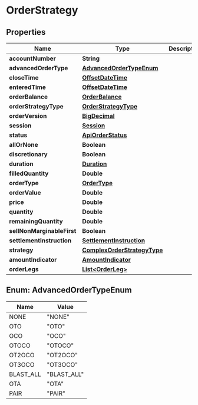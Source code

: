 # OrderStrategy

## Properties
Name | Type | Description | Notes
------------ | ------------- | ------------- | -------------
**accountNumber** | **String** |  |  [optional]
**advancedOrderType** | [**AdvancedOrderTypeEnum**](#AdvancedOrderTypeEnum) |  |  [optional]
**closeTime** | [**OffsetDateTime**](OffsetDateTime.md) |  |  [optional]
**enteredTime** | [**OffsetDateTime**](OffsetDateTime.md) |  |  [optional]
**orderBalance** | [**OrderBalance**](OrderBalance.md) |  |  [optional]
**orderStrategyType** | [**OrderStrategyType**](OrderStrategyType.md) |  |  [optional]
**orderVersion** | [**BigDecimal**](BigDecimal.md) |  |  [optional]
**session** | [**Session**](Session.md) |  |  [optional]
**status** | [**ApiOrderStatus**](ApiOrderStatus.md) |  |  [optional]
**allOrNone** | **Boolean** |  |  [optional]
**discretionary** | **Boolean** |  |  [optional]
**duration** | [**Duration**](Duration.md) |  |  [optional]
**filledQuantity** | **Double** |  |  [optional]
**orderType** | [**OrderType**](OrderType.md) |  |  [optional]
**orderValue** | **Double** |  |  [optional]
**price** | **Double** |  |  [optional]
**quantity** | **Double** |  |  [optional]
**remainingQuantity** | **Double** |  |  [optional]
**sellNonMarginableFirst** | **Boolean** |  |  [optional]
**settlementInstruction** | [**SettlementInstruction**](SettlementInstruction.md) |  |  [optional]
**strategy** | [**ComplexOrderStrategyType**](ComplexOrderStrategyType.md) |  |  [optional]
**amountIndicator** | [**AmountIndicator**](AmountIndicator.md) |  |  [optional]
**orderLegs** | [**List&lt;OrderLeg&gt;**](OrderLeg.md) |  |  [optional]

<a name="AdvancedOrderTypeEnum"></a>
## Enum: AdvancedOrderTypeEnum
Name | Value
---- | -----
NONE | &quot;NONE&quot;
OTO | &quot;OTO&quot;
OCO | &quot;OCO&quot;
OTOCO | &quot;OTOCO&quot;
OT2OCO | &quot;OT2OCO&quot;
OT3OCO | &quot;OT3OCO&quot;
BLAST_ALL | &quot;BLAST_ALL&quot;
OTA | &quot;OTA&quot;
PAIR | &quot;PAIR&quot;
